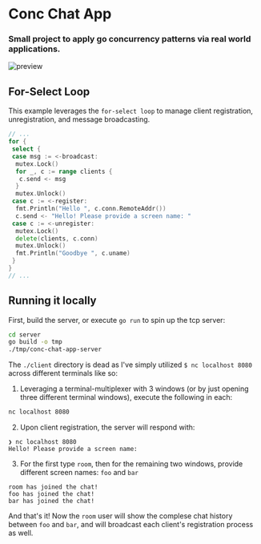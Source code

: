 # Conc Chat App

### Small project to apply go concurrency patterns via real world applications.

![preview](https://github.com/user-attachments/assets/29c782a7-643c-4440-ad9e-f4cf7e84ce89)


## For-Select Loop

This example leverages the `for-select loop` to manage client registration, unregistration, and message broadcasting.

```go
// ...
for {
 select {
 case msg := <-broadcast:
  mutex.Lock()
  for _, c := range clients {
   c.send <- msg
  }
  mutex.Unlock()
 case c := <-register:
  fmt.Println("Hello ", c.conn.RemoteAddr())
  c.send <- "Hello! Please provide a screen name: "
 case c := <-unregister:
  mutex.Lock()
  delete(clients, c.conn)
  mutex.Unlock()
  fmt.Println("Goodbye ", c.uname)
 }
}
// ...
```

## Running it locally

First, build the server, or execute `go run` to spin up the tcp server:

```bash
cd server
go build -o tmp
./tmp/conc-chat-app-server
```

The `./client` directory is dead as I've simply utilized `$ nc localhost 8080` across different terminals like so:

1. Leveraging a terminal-multiplexer with 3 windows (or by just opening three different terminal windows), execute the following in each:

```sh
nc localhost 8080
```

2. Upon client registration, the server will respond with:

```
❯ nc localhost 8080
Hello! Please provide a screen name:
```

3. For the first type `room`, then for the remaining two windows, provide different screen names: `foo` and `bar`

```
room has joined the chat!
foo has joined the chat!
bar has joined the chat!
```

And that's it! Now the `room` user will show the complese chat history between `foo` and `bar`, and will broadcast each client's registration process as well.
